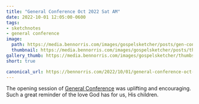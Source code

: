 ```yaml
---
title: "General Conference Oct 2022 Sat AM"
date: 2022-10-01 12:05:00-0600
tags:
- sketchnotes
- general conference
image: 
  path: https://media.bennorris.com/images/gospelsketcher/posts/gen-conf-oct-2022-sat-am.jpg
  thumbnail: https://media.bennorris.com/images/gospelsketcher/posts/thumbnails/gen-conf-oct-2022-sat-am.jpg
gallery_thumb: https://media.bennorris.com/images/gospelsketcher/thumbs/gen-conf-oct-2022-sat-am.jpg
short: true

canonical_url: https://bennorris.com/2022/10/01/general-conference-oct-2022-sat-am
---
```



The opening session of [General Conference](https://bennorris.com/tags/general-conference) was uplifting and encouraging. Such a great reminder of the love God has for us, His children.



